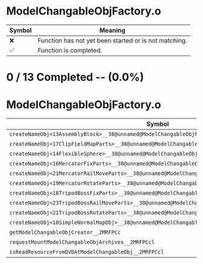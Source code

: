# ModelChangableObjFactory.o
| Symbol | Meaning 
| ------------- | ------------- 
| :x: | Function has not yet been started or is not matching. 
| :white_check_mark: | Function is completed. 


# 0 / 13 Completed -- (0.0%)
# ModelChangableObjFactory.o
| Symbol | Decompiled? |
| ------------- | ------------- |
| `createNameObj<13AssemblyBlock>__38@unnamed@ModelChangableObjFactory_cpp@FPCc_P7NameObj` | :x: |
| `createNameObj<17ClipFieldMapParts>__38@unnamed@ModelChangableObjFactory_cpp@FPCc_P7NameObj` | :x: |
| `createNameObj<14FlexibleSphere>__38@unnamed@ModelChangableObjFactory_cpp@FPCc_P7NameObj` | :x: |
| `createNameObj<16MercatorFixParts>__38@unnamed@ModelChangableObjFactory_cpp@FPCc_P7NameObj` | :x: |
| `createNameObj<21MercatorRailMoveParts>__38@unnamed@ModelChangableObjFactory_cpp@FPCc_P7NameObj` | :x: |
| `createNameObj<19MercatorRotateParts>__38@unnamed@ModelChangableObjFactory_cpp@FPCc_P7NameObj` | :x: |
| `createNameObj<18TripodBossFixParts>__38@unnamed@ModelChangableObjFactory_cpp@FPCc_P7NameObj` | :x: |
| `createNameObj<23TripodBossRailMoveParts>__38@unnamed@ModelChangableObjFactory_cpp@FPCc_P7NameObj` | :x: |
| `createNameObj<21TripodBossRotateParts>__38@unnamed@ModelChangableObjFactory_cpp@FPCc_P7NameObj` | :x: |
| `createNameObj<18SimpleNormalMapObj>__38@unnamed@ModelChangableObjFactory_cpp@FPCc_P7NameObj` | :x: |
| `getModelChangableObjCreator__2MRFPCc` | :x: |
| `requestMountModelChangableObjArchives__2MRFPCcl` | :x: |
| `isReadResourceFromDVDAtModelChangableObj__2MRFPCcl` | :x: |

